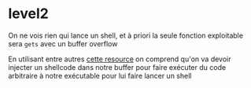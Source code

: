 # level2

On ne vois rien qui lance un shell, et à priori la seule fonction exploitable sera `gets` avec un buffer overflow

En utilisant entre autres [cette resource](<https://medium.com/codex/buffer-overflows-shellcode-and-memory-corruption-51f546ab00ab>) on comprend qu'on va devoir injecter un shellcode dans notre buffer pour faire exécuter du code arbitraire à notre exécutable pour lui faire lancer un shell
